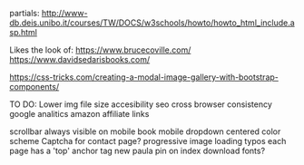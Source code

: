 

partials:
http://www-db.deis.unibo.it/courses/TW/DOCS/w3schools/howto/howto_html_include.asp.html

Likes the look of:
https://www.brucecoville.com/
https://www.davidsedarisbooks.com/

<!-- bootstrap modal carouse -->
https://css-tricks.com/creating-a-modal-image-gallery-with-bootstrap-components/

TO DO:
Lower img file size
accesibility
seo
cross browser consistency
google analitics
amazon affiliate links
<!-- pages for series -->
<!-- lightbox -->
<!-- apple tv on amber brown page -->
<!-- icons on every page -->
<!-- meta data on every page -->
scrollbar always visible on mobile
book mobile dropdown centered
color scheme
Captcha for contact page?
progressive image loading
typos
each page has a 'top' anchor tag
new paula pin on index
download fonts?